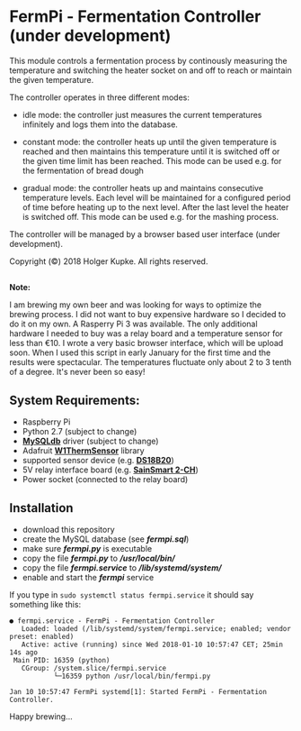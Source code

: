 # FermPi  - Fermentation Controller (under development)

This module controls a fermentation process by continously
measuring the temperature and switching the heater socket
on and off to reach or maintain the given temperature.

The controller operates in three different modes:

  - idle mode: the controller just measures the
    current temperatures infinitely and logs them into
    the database.

  - constant mode: the controller heats up until the
    given temperature is reached and then maintains this
    temperature until it is switched off or the given
    time limit has been reached. This mode can be used
    e.g. for the fermentation of bread dough

  - gradual mode: the controller heats up and maintains
    consecutive temperature levels. Each level will be
    maintained for a configured period of time before
    heating up to the next level. After the last level
    the heater is switched off. This mode can be used
    e.g. for the mashing process.

The controller will be managed by a browser based
user interface (under development).

Copyright (©) 2018 Holger Kupke. All rights reserved.

##
**Note:**

I am brewing my own beer and was looking for ways to optimize the brewing process. I did not want to buy expensive hardware so I decided to do it on my own. A Rasperry Pi 3 was available. The only additional hardware I needed to buy was a relay board and a temperature sensor for less than €10. I wrote a very basic browser interface, which will be upload soon. When I used this script in early January for the first time and the results were spectacular. The temperatures fluctuate only about 2 to 3 tenth of a degree. It's never been so easy!

##

## System Requirements:
 * Raspberry Pi
 * Python 2.7 (subject to change)
 * **[MySQLdb](https://sourceforge.net/projects/mysql-python/)** driver (subject to change)
 * Adafruit **[W1ThermSensor](https://github.com/timofurrer/w1thermsensor)** library
 * supported sensor device (e.g. **[DS18B20](https://www.ebay.de/itm/DS18B20-Waterproof-Digital-Sensor-Thermal-Probe-Temperature-Thermometer-Arduino-/111431573979)**)
 * 5V relay interface board (e.g. **[SainSmart 2-CH](https://www.ebay.de/i/221441539498?chn=ps)**)
 * Power socket (connected to the relay board)
 
 ## Installation
  * download this repository
  * create the MySQL database (see ***fermpi.sql***)
  * make sure ***fermpi.py*** is executable
  * copy the file ***fermpi.py*** to ***/usr/local/bin/***
  * copy the file ***fermpi.service*** to ***/lib/systemd/system/***
  * enable and start the ***fermpi*** service 

If you type in ```sudo systemctl status fermpi.service``` it should say something like this:
```
● fermpi.service - FermPi - Fermentation Controller
   Loaded: loaded (/lib/systemd/system/fermpi.service; enabled; vendor preset: enabled)
   Active: active (running) since Wed 2018-01-10 10:57:47 CET; 25min 14s ago
 Main PID: 16359 (python)
   CGroup: /system.slice/fermpi.service
           └─16359 python /usr/local/bin/fermpi.py

Jan 10 10:57:47 FermPi systemd[1]: Started FermPi - Fermentation Controller.
```

Happy brewing...
